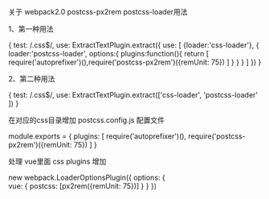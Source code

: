 关于 webpack2.0 postcss-px2rem postcss-loader用法

1、第一种用法


{
test: /\.css$/,
use: ExtractTextPlugin.extract({
  use: [
      {loader:'css-loader'},
      {
        loader:'postcss-loader',
        options:{
          plugins:function(){
            return [
              require('autoprefixer')(),require('postcss-px2rem')({remUnit: 75})
            ]
          }
        }
      }
    ]
  })
}

2、第二种用法


{
	test: /\.css$/,
	use: ExtractTextPlugin.extract(['css-loader', 'postcss-loader' ])
}

在对应的css目录增加  postcss.config.js 配置文件


module.exports = {
    plugins: [
        require('autoprefixer')(),
        require('postcss-px2rem')({remUnit: 75})
    ]
}

处理 vue里面 css 
plugins 增加

new webpack.LoaderOptionsPlugin({
   options: {       
      vue: {
        postcss: [px2rem({remUnit: 75})]
      }
   }
})
